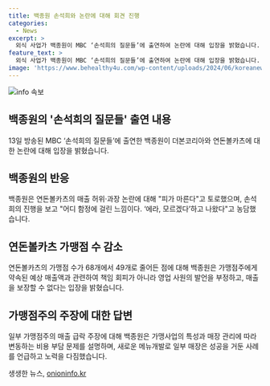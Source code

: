 ```yaml
---
title: 백종원 손석희와 논란에 대해 회견 진행
categories:
  - News
excerpt: >
  외식 사업가 백종원이 MBC ‘손석희의 질문들’에 출연하여 논란에 대해 입장을 밝혔습니다. 연돈볼카츠 매출 논란에 대해 피가 마른다고 털어놓고, 가맹점 수 감소, 매출 급락 주장 등에 대해 해명했습니다. 논란에 대한 책임 회피가 아니라며, 녹취록을 공개해야 한다고 밝혀 매출 상황을 공개하겠다고 전했습니다. 또한, 안 좋은 모습을 보여 죄송하다며 매출 증대를 위해 노력하겠다고 언급했습니다.
feature_text: >
  외식 사업가 백종원이 MBC ‘손석희의 질문들’에 출연하여 논란에 대해 입장을 밝혔습니다. 연돈볼카츠 매출 논란에 대해 피가 마른다고 털어놓고, 가맹점 수 감소, 매출 급락 주장 등에 대해 해명했습니다. 논란에 대한 책임 회피가 아니라며, 녹취록을 공개해야 한다고 밝혀 매출 상황을 공개하겠다고 전했습니다. 또한, 안 좋은 모습을 보여 죄송하다며 매출 증대를 위해 노력하겠다고 언급했습니다.
image: 'https://www.behealthy4u.com/wp-content/uploads/2024/06/koreanews.jpg'
---
```


<p><img src="https://www.behealthy4u.com/wp-content/uploads/2024/06/koreanews.jpg" alt="info 속보" /></p>

<h2 data-ke-size="size26">백종원의 '손석희의 질문들' 출연 내용</h2>

<p data-ke-size="size16">13일 방송된 MBC ‘손석희의 질문들’에 출연한 백종원이 더본코리아와 연돈볼카츠에 대한 논란에 대해 입장을 밝혔습니다.</p>

<h2 data-ke-size="size24">백종원의 반응</h2>

<p data-ke-size="size16">백종원은 연돈볼카츠의 매출 허위·과장 논란에 대해 "피가 마른다"고 토로했으며, 손석희의 진행을 보고 "어디 함정에 걸린 느낌이다. ‘에라, 모르겠다’하고 나왔다"고 농담했습니다.</p>

<h2 data-ke-size="size24">연돈볼카츠 가맹점 수 감소</h2>

<p data-ke-size="size16">연돈볼카츠의 가맹점 수가 68개에서 49개로 줄어든 점에 대해 백종원은 가맹점주에게 약속된 예상 매출액과 관련하여 책임 회피가 아니라 영업 사원의 발언을 부정하고, 매출을 보장할 수 없다는 입장을 밝혔습니다.</p>

<h2 data-ke-size="size24">가맹점주의 주장에 대한 답변</h2>

<p data-ke-size="size16">일부 가맹점주의 매출 급락 주장에 대해 백종원은 가맹사업의 특성과 매장 관리에 따라 변동하는 비용 부담 문제를 설명하며, 새로운 메뉴개발로 일부 매장은 성공을 거둔 사례를 언급하고 노력을 다짐했습니다.</p>
생생한 뉴스, <a href="https://onioninfo.kr" rel="dofollow">onioninfo.kr</a>


